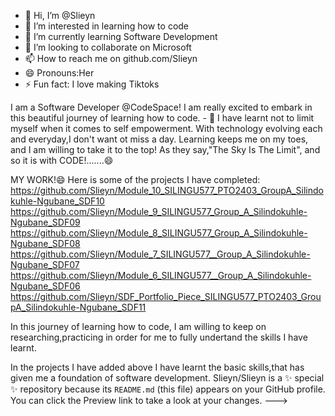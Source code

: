 - 👋 Hi, I’m @Slieyn
- 👀 I’m interested in learning how to code 
- 🌱 I’m currently learning Software Development
- 💞️ I’m looking to collaborate on Microsoft
- 📫 How to reach me on github.com/Slieyn
- 😄 Pronouns:Her
- ⚡ Fun fact: I love making Tiktoks

I am a Software Developer @CodeSpace! I am really excited to embark in this beautiful journey of learning how to code. - 👀
I have learnt not to limit myself when it comes to self empowerment. 
With technology evolving each and everyday,I don't want ot miss a day. 
Learning keeps me on my toes, and I am willing to take it to the top! 
As they say,"The Sky Is The Limit", and so it is with CODE!.......😄

MY WORK!😄
Here is some of the projects I have completed:
https://github.com/Slieyn/Module_10_SILINGU577_PTO2403_GroupA_Silindokuhle-Ngubane_SDF10
https://github.com/Slieyn/Module_9_SILINGU577_Group_A_Silindokuhle-Ngubane_SDF09
https://github.com/Slieyn/Module_8_SILINGU577_Group_A_Silindokuhle-Ngubane_SDF08
https://github.com/Slieyn/Module_7_SILINGU577__Group_A_Silindokuhle-Ngubane_SDF07
https://github.com/Slieyn/Module_6_SILINGU577__Group_A_Silindokuhle-Ngubane_SDF06
https://github.com/Slieyn/SDF_Portfolio_Piece_SILINGU577_PTO2403_GroupA_Silindokuhle-Ngubane_SDF11

In this journey of learning how to code, I am willing to keep on researching,practicing in order for me to fully undertand the skills I have learnt. 

In the projects I have added above I have learnt the basic skills,that has 
given me a foundation of software development. 
Slieyn/Slieyn is a ✨ special ✨ repository because its `README.md` (this file) appears on your GitHub profile.
You can click the Preview link to take a look at your changes.
--->
